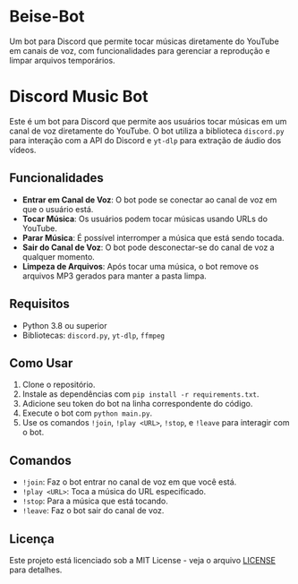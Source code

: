 # Beise-Bot
Um bot para Discord que permite tocar músicas diretamente do YouTube em canais de voz, com funcionalidades para gerenciar a reprodução e limpar arquivos temporários.


# Discord Music Bot

Este é um bot para Discord que permite aos usuários tocar músicas em um canal de voz diretamente do YouTube. O bot utiliza a biblioteca `discord.py` para interação com a API do Discord e `yt-dlp` para extração de áudio dos vídeos.

## Funcionalidades

- **Entrar em Canal de Voz**: O bot pode se conectar ao canal de voz em que o usuário está.
- **Tocar Música**: Os usuários podem tocar músicas usando URLs do YouTube.
- **Parar Música**: É possível interromper a música que está sendo tocada.
- **Sair do Canal de Voz**: O bot pode desconectar-se do canal de voz a qualquer momento.
- **Limpeza de Arquivos**: Após tocar uma música, o bot remove os arquivos MP3 gerados para manter a pasta limpa.

## Requisitos

- Python 3.8 ou superior
- Bibliotecas: `discord.py`, `yt-dlp`, `ffmpeg`

## Como Usar

1. Clone o repositório.
2. Instale as dependências com `pip install -r requirements.txt`.
3. Adicione seu token do bot na linha correspondente do código.
4. Execute o bot com `python main.py`.
5. Use os comandos `!join`, `!play <URL>`, `!stop`, e `!leave` para interagir com o bot.

## Comandos

- `!join`: Faz o bot entrar no canal de voz em que você está.
- `!play <URL>`: Toca a música do URL especificado.
- `!stop`: Para a música que está tocando.
- `!leave`: Faz o bot sair do canal de voz.

## Licença

Este projeto está licenciado sob a MIT License - veja o arquivo [LICENSE](LICENSE) para detalhes.
